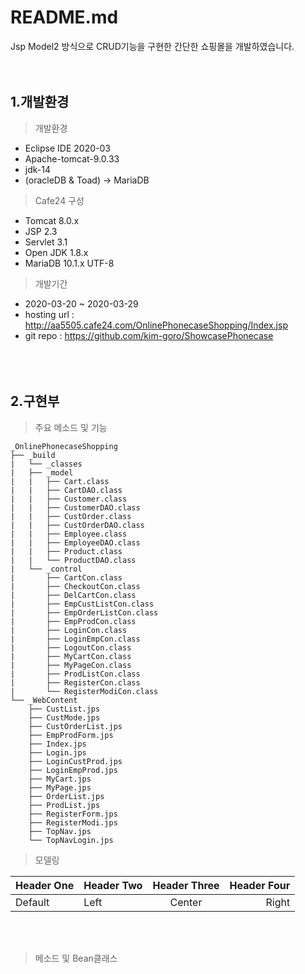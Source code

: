 # README.md
Jsp Model2 방식으로 CRUD기능을 구현한 간단한 쇼핑몰을 개발하였습니다.
<br><br><br>


## 1.개발환경
> 개발환경
* Eclipse IDE 2020-03
* Apache-tomcat-9.0.33
* jdk-14
* (oracleDB & Toad) -> MariaDB

> Cafe24 구성
* Tomcat 8.0.x
* JSP 2.3
* Servlet 3.1
* Open JDK 1.8.x
* MariaDB 10.1.x UTF-8

> 개발기간
* 2020-03-20 ~ 2020-03-29
* hosting url : http://aa5505.cafe24.com/OnlinePhonecaseShopping/Index.jsp
* git repo : https://github.com/kim-goro/ShowcasePhonecase    
<br><br><br>

## 2.구현부
> 주요 메소드 및 기능
```
_OnlinePhonecaseShopping
├── _build
|   └── _classes
|   ├── _model
|   |   ├── Cart.class
|   |   ├── CartDAO.class
|   |   ├── Customer.class
|   |   ├── CustomerDAO.class
|   |   ├── CustOrder.class
|   |   ├── CustOrderDAO.class
|   |   ├── Employee.class
|   |   ├── EmployeeDAO.class 
|   |   ├── Product.class
|   |   └── ProductDAO.class
|   └── _control
|       ├── CartCon.class 
|       ├── CheckoutCon.class 
|       ├── DelCartCon.class
|       ├── EmpCustListCon.class
|       ├── EmpOrderListCon.class
|       ├── EmpProdCon.class 
|       ├── LoginCon.class
|       ├── LoginEmpCon.class 
|       ├── LogoutCon.class
|       ├── MyCartCon.class
|       ├── MyPageCon.class
|       ├── ProdListCon.class
|       ├── RegisterCon.class
|       └── RegisterModiCon.class 
└── _WebContent
    ├── CustList.jps
    ├── CustMode.jps
    ├── CustOrderList.jps 
    ├── EmpProdForm.jps 
    ├── Index.jps
    ├── Login.jps
    ├── LoginCustProd.jps
    ├── LoginEmpProd.jps
    ├── MyCart.jps 
    ├── MyPage.jps 
    ├── OrderList.jps 
    ├── ProdList.jps 
    ├── RegisterForm.jps
    ├── RegisterModi.jps
    ├── TopNav.jps 
    └── TopNavLogin.jps
```

> 모델링

| Header One | Header Two | Header Three | Header Four |
| ---------- | :--------- | :----------: | ----------: |
| Default    | Left       | Center       | Right       |

<br><br>
> 메소드 및 Bean클래스
